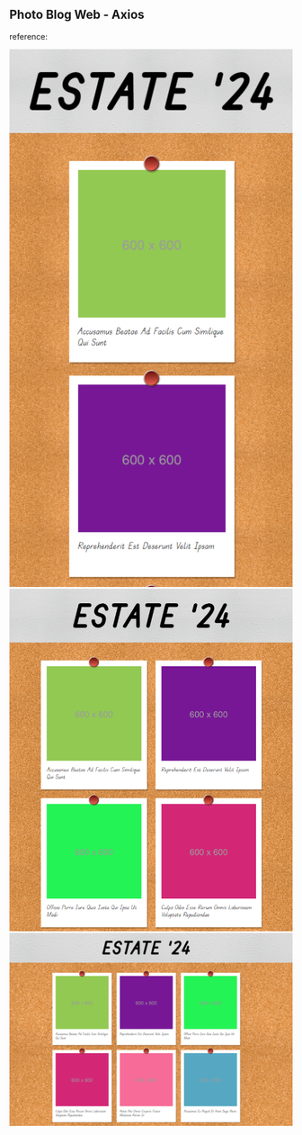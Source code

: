 ## Photo Blog Web - Axios
reference:

![Reference1](./assets/references/mobile.png)
![Reference2](./assets/references/tablet.png)
![Reference3](./assets/references/desktop.png)